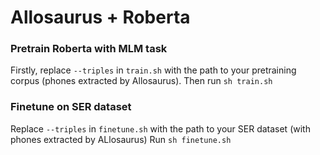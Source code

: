 # Allosaurus + Roberta

### Pretrain Roberta with MLM task
Firstly, replace `--triples` in `train.sh` with the path to your pretraining corpus (phones extracted by Allosaurus). 
Then run `sh train.sh`

### Finetune on SER dataset
Replace `--triples` in `finetune.sh` with the path to your SER dataset (with phones extracted by ALlosaurus)
Run `sh finetune.sh`